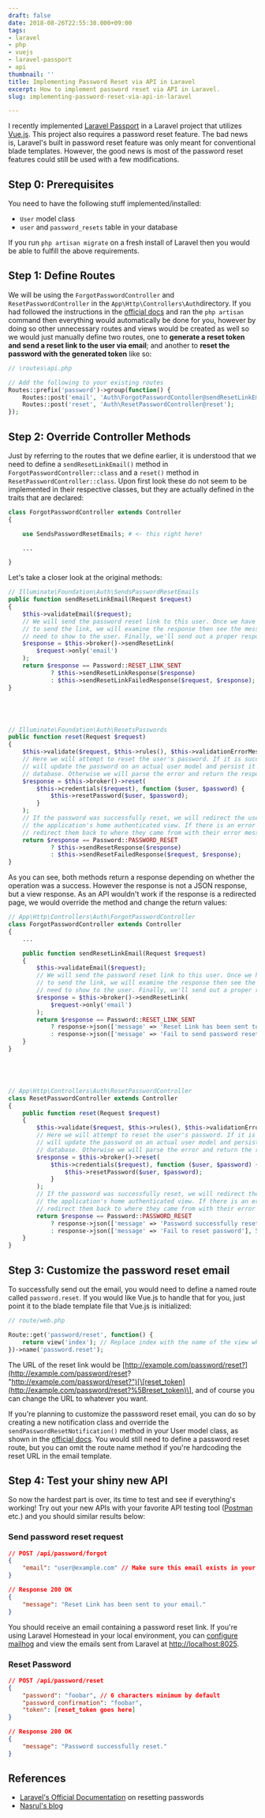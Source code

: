 ```yaml
---
draft: false
date: 2018-08-26T22:55:38.000+09:00
tags:
- laravel
- php
- vuejs
- laravel-passport
- api
thumbnail: ''
title: Implementing Password Reset via API in Laravel
excerpt: How to implement password reset via API in Laravel.
slug: implementing-password-reset-via-api-in-laravel

---
```

I recently implemented [Laravel Passport](https://laravel.com/docs/5.6/passport) in a Laravel project that utilizes [Vue.js](https://vuejs.org/). This project also requires a password reset feature. The bad news is, Laravel's built in password reset feature was only meant for conventional blade templates. However, the good news is most of the password reset features could still be used with a few modifications.

## Step 0: Prerequisites

You need to have the following stuff implemented/installed:

* `User` model class
* `user` and `password_resets` table in your database

If you run `php artisan migrate` on a fresh install of Laravel then you would be able to fulfill the above requirements.

## Step 1: Define Routes

We will be using the `ForgotPasswordController` and `ResetPasswordController` in the `App\Http\Controllers\Auth`directory. If you had followed the instructions in the [official docs](https://laravel.com/docs/5.6/passwords) and ran the `php artisan` command then everything would automatically be done for you, however by doing so other unnecessary routes and views would be created as well so we would just manually define two routes, one to **generate a reset token and send a reset link to the user via email**; and another to **reset the password with the generated token** like so:

```php
// \routes\api.php

// Add the following to your existing routes
Routes::prefix('password')->group(function() {
    Routes::post('email', 'Auth\ForgotPasswordContoller@sendResetLinkEmail');
    Routes::post('reset', 'Auth\ResetPasswordController@reset');
});
```

## Step 2: Override Controller Methods

Just by referring to the routes that we define earlier, it is understood that we need to define a `sendResetLinkEmail()` method in `ForgotPasswordController::class` and a `reset()` method in `ResetPasswordController::class`. Upon first look these do not seem to be implemented in their respective classes, but they are actually defined in the traits that are declared:

```php
class ForgotPasswordController extends Controller
{

    use SendsPasswordResetEmails; # <- this right here!

    ...

}
```

Let's take a closer look at the original methods:

```php
// Illuminate\Foundation\Auth\SendsPasswordResetEmails
public function sendResetLinkEmail(Request $request)
{
    $this->validateEmail($request);
    // We will send the password reset link to this user. Once we have attempted
    // to send the link, we will examine the response then see the message we
    // need to show to the user. Finally, we'll send out a proper response.
    $response = $this->broker()->sendResetLink(
        $request->only('email')
    );
    return $response == Password::RESET_LINK_SENT
            ? $this->sendResetLinkResponse($response)
            : $this->sendResetLinkFailedResponse($request, $response);
}





// Illuminate\Foundation\Auth\ResetsPasswords
public function reset(Request $request)
{
    $this->validate($request, $this->rules(), $this->validationErrorMessages());
    // Here we will attempt to reset the user's password. If it is successful we
    // will update the password on an actual user model and persist it to the
    // database. Otherwise we will parse the error and return the response.
    $response = $this->broker()->reset(
        $this->credentials($request), function ($user, $password) {
            $this->resetPassword($user, $password);
        }
    );
    // If the password was successfully reset, we will redirect the user back to
    // the application's home authenticated view. If there is an error we can
    // redirect them back to where they came from with their error message.
    return $response == Password::PASSWORD_RESET
            ? $this->sendResetResponse($response)
            : $this->sendResetFailedResponse($request, $response);
}
```

As you can see, both methods return a response depending on whether the operation was a success. However the response is not a JSON response, but a view response. As an API wouldn't work if the response is a redirected page, we would override the method and change the return values:

```php
// App\Http\Controllers\Auth\ForgotPasswordController
class ForgotPasswordController extends Controller
{
    ...

    public function sendResetLinkEmail(Request $request)
    {
        $this->validateEmail($request);
        // We will send the password reset link to this user. Once we have attempted
        // to send the link, we will examine the response then see the message we
        // need to show to the user. Finally, we'll send out a proper response.
        $response = $this->broker()->sendResetLink(
            $request->only('email')
        );
        return $response == Password::RESET_LINK_SENT
            ? response->json(['message' => 'Reset Link has been sent to your email.'], 200)
            : response->json(['message' => 'Fail to send password reset email'], 500);
    }
}





// App\Http\Controllers\Auth\ResetPasswordController
class ResetPasswordController extends Controller
{
    public function reset(Request $request)
    {
        $this->validate($request, $this->rules(), $this->validationErrorMessages());
        // Here we will attempt to reset the user's password. If it is successful we
        // will update the password on an actual user model and persist it to the
        // database. Otherwise we will parse the error and return the response.
        $response = $this->broker()->reset(
            $this->credentials($request), function ($user, $password) {
                $this->resetPassword($user, $password);
            }
        );
        // If the password was successfully reset, we will redirect the user back to
        // the application's home authenticated view. If there is an error we can
        // redirect them back to where they came from with their error message.
        return $response == Password::PASSWORD_RESET
            ? response->json(['message' => 'Password successfully reset.'], 200)
            : response->json(['message' => 'Fail to reset password'], 500);
    }
}
```
    

## Step 3: Customize the password reset email

To successfully send out the email, you would need to define a named route called `password.reset`. If you would like Vue.js to handle that for you, just point it to the blade template file that Vue.js is initialized:

```php
// route/web.php

Route::get('password/reset', function() {
    return view('index'); // Replace index with the name of the view where Vue.js is initialized
})->name('password.reset');
```

The URL of the reset link would be [http://example.com/password/reset?](http://example.com/password/reset? "http://example.com/password/reset?")[\[reset_token](http://example.com/password/reset?%5Breset_token)\], and of course you can change the URL to whatever you want.

If you're planning to customize the passsword reset email, you can do so by creating a new notification class and override the `sendPasswordResetNotification()` method in your User model class, as shown in the [official docs](https://laravel.com/docs/5.6/passwords#password-customization). You would still need to define a password reset route, but you can omit the route name method if you're hardcoding the reset URL in the email template.

## Step 4: Test your shiny new API

So now the hardest part is over, its time to test and see if everything's working! Try out your new APIs with your favorite API testing tool ([Postman](https://www.getpostman.com/) etc.) and you should similar results below:

### Send password reset request

```json
// POST /api/password/forgot
{
    "email": "user@example.com" // Make sure this email exists in your Users table!
}

// Response 200 OK
{
    "message": "Reset Link has been sent to your email."
}
```

You should receive an email containing a password reset link. If you're using Laravel Homestead in your local environment, you can [configure mailhog](https://laravel.com/docs/5.6/homestead#configuring-mailhog) and view the emails sent from Laravel at [http://localhost:8025](http://localhost:8025/).

### Reset Password

```json
// POST /api/password/reset
{
    "password": "foobar", // 6 characters minimum by default
    "password_confirmation": "foobar",
    "token": [reset_token goes here]
}

// Response 200 OK
{
    "message": "Password successfully reset."
}
```

## References

* [Laravel's Official Documentation](https://laravel.com/docs/5.6/passwords) on resetting passwords
* [Nasrul's blog](https://blog.nasrulhazim.com/2017/01/reset-your-password-from-api/)
